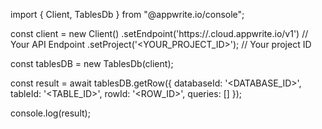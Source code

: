 import { Client, TablesDb } from "@appwrite.io/console";

const client = new Client()
    .setEndpoint('https://<REGION>.cloud.appwrite.io/v1') // Your API Endpoint
    .setProject('<YOUR_PROJECT_ID>'); // Your project ID

const tablesDB = new TablesDb(client);

const result = await tablesDB.getRow({
    databaseId: '<DATABASE_ID>',
    tableId: '<TABLE_ID>',
    rowId: '<ROW_ID>',
    queries: []
});

console.log(result);
